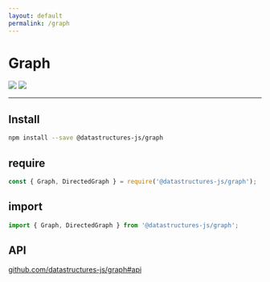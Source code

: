 ```yaml
---
layout: default
permalink: /graph
---
```


# Graph

<div class="ds-badges">
  <img src="https://img.shields.io/npm/v/@datastructures-js/graph.svg"/>
  <img src="https://img.shields.io/npm/dm/@datastructures-js/graph.svg"/>
</div>
<hr />

## Install
```sh
npm install --save @datastructures-js/graph
```

## require
```js
const { Graph, DirectedGraph } = require('@datastructures-js/graph');
```

## import
```js
import { Graph, DirectedGraph } from '@datastructures-js/graph';
```

## API
<a href="https://github.com/datastructures-js/graph#api">github.com/datastructures-js/graph#api</a>
<br /><br />
